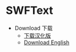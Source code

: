 # SWFText
- Download 下载
  - [下载汉化版](http://sd.downxia.com/down/smzySWFText.rar)
  - [Download English](https://gsf-fl.softonic.com/c8d/465/64eca61ac30c4fc3a49731077cae33d8bc/file?Expires=1593187306&Signature=0f01e72b0f41ebadd2ef5ac06091ae28b2b4688e&url=https://swftext.en.softonic.com&Filename=swftext1.zip)



